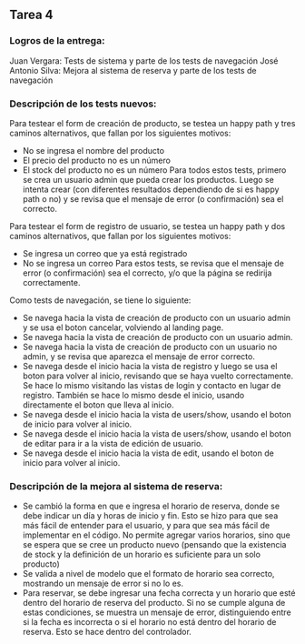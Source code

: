 ## Tarea 4

### Logros de la entrega:
Juan Vergara: Tests de sistema y parte de los tests de navegación
José Antonio Silva: Mejora al sistema de reserva y parte de los tests de navegación

### Descripción de los tests nuevos:
Para testear el form de creación de producto, se testea un happy path y tres caminos alternativos, que fallan por los siguientes motivos:
- No se ingresa el nombre del producto
- El precio del producto no es un número
- El stock del producto no es un número
Para todos estos tests, primero se crea un usuario admin que pueda crear los productos. Luego se intenta crear (con diferentes resultados dependiendo de si es happy path o no) y se revisa que el mensaje de error (o confirmación) sea el correcto.

Para testear el form de registro de usuario, se testea un happy path y dos caminos alternativos, que fallan por los siguientes motivos:
- Se ingresa un correo que ya está registrado
- No se ingresa un correo
Para estos tests, se revisa que el mensaje de error (o confirmación) sea el correcto, y/o que la página se redirija correctamente.

Como tests de navegación, se tiene lo siguiente:
- Se navega hacia la vista de creación de producto con un usuario admin y se usa el boton cancelar, volviendo al landing page.
- Se navega hacia la vista de creación de producto con un usuario admin.
- Se navega hacia la vista de creación de producto con un usuario no admin, y se revisa que aparezca el mensaje de error correcto.
- Se navega desde el inicio hacia la vista de registro y luego se usa el boton para volver al inicio, revisando que se haya vuelto correctamente. Se hace lo mismo visitando las vistas de login y contacto en lugar de registro. También se hace lo mismo desde el inicio, usando directamente el boton que lleva al inicio.
- Se navega desde el inicio hacia la vista de users/show, usando el boton de inicio para volver al inicio.
- Se navega desde el inicio hacia la vista de users/show, usando el boton de editar para ir a la vista de edición de usuario.
- Se navega desde el inicio hacia la vista de edit, usando el boton de inicio para volver al inicio.

### Descripción de la mejora al sistema de reserva:
- Se cambió la forma en que e ingresa el horario de reserva, donde se debe indicar un día y horas de inicio y fin. Esto se hizo para que sea más fácil de entender para el usuario, y para que sea más fácil de implementar en el código. No permite agregar varios horarios, sino que se espera que se cree un producto nuevo (pensando que la existencia de stock y la definición de un horario es suficiente para un solo producto)
- Se valida a nivel de modelo que el formato de horario sea correcto, mostrando un mensaje de error si no lo es.
- Para reservar, se debe ingresar una fecha correcta y un horario que esté dentro del horario de reserva del producto. Si no se cumple alguna de estas condiciones, se muestra un mensaje de error, distinguiendo entre si la fecha es incorrecta o si el horario no está dentro del horario de reserva. Esto se hace dentro del controlador. 

